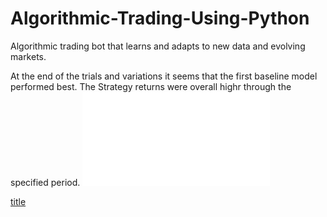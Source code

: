 # Algorithmic-Trading-Using-Python

Algorithmic trading bot that learns and adapts to new data and evolving markets.

At the end of the trials and variations it seems that the first baseline model performed best. The Strategy returns were overall highr through the specified period.
![alt text](baseline.html)


[title](baseline.html)
